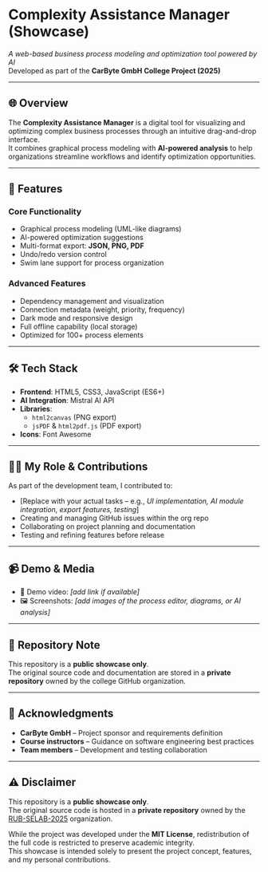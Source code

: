 # Complexity Assistance Manager (Showcase)

*A web-based business process modeling and optimization tool powered by AI*  
Developed as part of the **CarByte GmbH College Project (2025)**

---

## 🌐 Overview
The **Complexity Assistance Manager** is a digital tool for visualizing and optimizing complex business processes through an intuitive drag-and-drop interface.  
It combines graphical process modeling with **AI-powered analysis** to help organizations streamline workflows and identify optimization opportunities.

---

## 🚀 Features
### Core Functionality
- Graphical process modeling (UML-like diagrams)  
- AI-powered optimization suggestions  
- Multi-format export: **JSON, PNG, PDF**  
- Undo/redo version control  
- Swim lane support for process organization  

### Advanced Features
- Dependency management and visualization  
- Connection metadata (weight, priority, frequency)  
- Dark mode and responsive design  
- Full offline capability (local storage)  
- Optimized for 100+ process elements  

---

## 🛠️ Tech Stack
- **Frontend**: HTML5, CSS3, JavaScript (ES6+)  
- **AI Integration**: Mistral AI API  
- **Libraries**:  
  - `html2canvas` (PNG export)  
  - `jsPDF` & `html2pdf.js` (PDF export)  
- **Icons**: Font Awesome  

---

## 👨‍💻 My Role & Contributions
As part of the development team, I contributed to:  
- [Replace with your actual tasks – e.g., *UI implementation, AI module integration, export features, testing*]  
- Creating and managing GitHub issues within the org repo  
- Collaborating on project planning and documentation  
- Testing and refining features before release  

---

## 📹 Demo & Media
- 🎥 Demo video: *[add link if available]*  
- 🖼️ Screenshots: *[add images of the process editor, diagrams, or AI analysis]*  

---

## 📂 Repository Note
This repository is a **public showcase only**.  
The original source code and documentation are stored in a **private repository** owned by the college GitHub organization.  

---

## 🏢 Acknowledgments
- **CarByte GmbH** – Project sponsor and requirements definition  
- **Course instructors** – Guidance on software engineering best practices  
- **Team members** – Development and testing collaboration  

---
## ⚠️ Disclaimer
This repository is a **public showcase only**.  
The original source code is hosted in a **private repository** owned by the [RUB-SELAB-2025](https://github.com/RUB-SELAB-2025) organization.  

While the project was developed under the **MIT License**, redistribution of the full code is restricted to preserve academic integrity.  
This showcase is intended solely to present the project concept, features, and my personal contributions.
